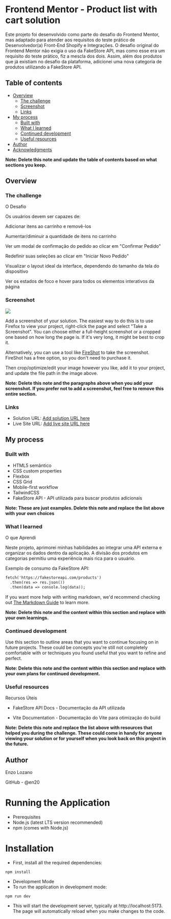 # Frontend Mentor - Product list with cart solution

Este projeto foi desenvolvido como parte do desafio do Frontend Mentor, mas adaptado para atender aos requisitos do teste prático de Desenvolvedor(a) Front-End Shopify e Integrações. O desafio original do Frontend Mentor não exigia o uso da FakeStore API, mas como esse era um requisito do teste prático, fiz a mescla dos dois. Assim, além dos produtos que já existiam no desafio da plataforma, adicionei uma nova categoria de produtos utilizando a FakeStore API. 

## Table of contents

- [Overview](#overview)
  - [The challenge](#the-challenge)
  - [Screenshot](#screenshot)
  - [Links](#links)
- [My process](#my-process)
  - [Built with](#built-with)
  - [What I learned](#what-i-learned)
  - [Continued development](#continued-development)
  - [Useful resources](#useful-resources)
- [Author](#author)
- [Acknowledgments](#acknowledgments)

**Note: Delete this note and update the table of contents based on what sections you keep.**

## Overview

### The challenge

O Desafio

Os usuários devem ser capazes de:

Adicionar itens ao carrinho e removê-los

Aumentar/diminuir a quantidade de itens no carrinho

Ver um modal de confirmação do pedido ao clicar em "Confirmar Pedido"

Redefinir suas seleções ao clicar em "Iniciar Novo Pedido"

Visualizar o layout ideal da interface, dependendo do tamanho da tela do dispositivo

Ver os estados de foco e hover para todos os elementos interativos da página

### Screenshot

![](./screenshot.jpg)

Add a screenshot of your solution. The easiest way to do this is to use Firefox to view your project, right-click the page and select "Take a Screenshot". You can choose either a full-height screenshot or a cropped one based on how long the page is. If it's very long, it might be best to crop it.

Alternatively, you can use a tool like [FireShot](https://getfireshot.com/) to take the screenshot. FireShot has a free option, so you don't need to purchase it. 

Then crop/optimize/edit your image however you like, add it to your project, and update the file path in the image above.

**Note: Delete this note and the paragraphs above when you add your screenshot. If you prefer not to add a screenshot, feel free to remove this entire section.**

### Links

- Solution URL: [Add solution URL here](https://your-solution-url.com)
- Live Site URL: [Add live site URL here](https://your-live-site-url.com)

## My process

### Built with

- HTML5 semântico
- CSS custom properties
- Flexbox
- CSS Grid
- Mobile-first workflow
- TailwindCSS
- FakeStore API - API utilizada para buscar produtos adicionais

**Note: These are just examples. Delete this note and replace the list above with your own choices**

### What I learned

O que Aprendi

Neste projeto, aprimorei minhas habilidades ao integrar uma API externa e organizar os dados dentro da aplicação. A divisão dos produtos em categorias permitiu uma experiência mais rica para o usuário.

Exemplo de consumo da FakeStore API:

```html
fetch('https://fakestoreapi.com/products')
  .then(res => res.json())
  .then(data => console.log(data));
```

If you want more help with writing markdown, we'd recommend checking out [The Markdown Guide](https://www.markdownguide.org/) to learn more.

**Note: Delete this note and the content within this section and replace with your own learnings.**

### Continued development

Use this section to outline areas that you want to continue focusing on in future projects. These could be concepts you're still not completely comfortable with or techniques you found useful that you want to refine and perfect.

**Note: Delete this note and the content within this section and replace with your own plans for continued development.**

### Useful resources

Recursos Úteis

- FakeStore API Docs - Documentação da API utilizada

- Vite Documentation - Documentação do Vite para otimização do build

**Note: Delete this note and replace the list above with resources that helped you during the challenge. These could come in handy for anyone viewing your solution or for yourself when you look back on this project in the future.**

## Author

Enzo Lozano

GitHub - @en20




# Running the Application
- Prerequisites
- Node.js (latest LTS version recommended)
- npm (comes with Node.js)
# Installation
- First, install all the required dependencies:
 ```
npm install
```
- Development Mode
- To run the application in development mode:
```
npm run dev
```
- This will start the development server, typically at http://localhost:5173. The page will automatically reload when you make changes to the code.
